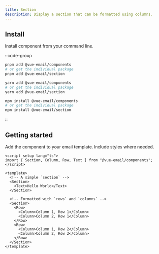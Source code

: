 ```yaml
---
title: Section
description: Display a section that can be formatted using columns.
---
```


## Install

Install component from your command line.

::code-group

```sh [pnpm]
pnpm add @vue-email/components
# or get the individual package
pnpm add @vue-email/section
```

```bash [yarn]
yarn add @vue-email/components
# or get the individual package
yarn add @vue-email/section
```

```bash [npm]
npm install @vue-email/components
# or get the individual package
npm install @vue-email/section
```
::

## Getting started

Add the component to your email template. Include styles where needed.

```vue
<script setup lang="ts">
import { Section, Column, Row, Text } from "@vue-email/components";
</script>

<template>
  <!-- A simple `section` -->
  <Section>
    <Text>Hello World</Text>
  </Section>

  <!-- Formatted with `rows` and `columns` -->
  <Section>
    <Row>
      <Column>Column 1, Row 1</Column>
      <Column>Column 2, Row 1</Column>
    </Row>
    <Row>
      <Column>Column 1, Row 2</Column>
      <Column>Column 2, Row 2</Column>
    </Row>
  </Section>
</template>
```
